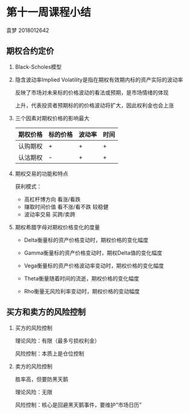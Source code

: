 # 第十一周课程小结

袁梦 2018012642

## 期权合约定价

1. Black-Scholes模型

2. 隐含波动率Implied Volatility是指在期权有效期内标的资产实际的波动率

   反映了市场对未来标的价格波动的看法或预期，是市场情绪的体现

   上升，代表投资者预期标的的价格波动将扩大，因此权利金也会上涨

3. 三个因素对期权价格的影响最大

   | 期权价格 | 标的价格 | 波动率 | 时间 |
   | -------- | -------- | ------ | ---- |
   | 认购期权 | +        | +      | +    |
   | 认沽期权 | -        | +      | +    |
   
4. 期权交易的功能和特点

   获利模式：
   
   + 高杠杆博方向 看涨/看跌
   + 赚取时间价值 看不涨/看不跌 较稳健
   + 波动率交易 买跨/卖跨
   
5. 期权希腊字母对期权价格变化的度量

   + Delta衡量标的资产价格变动时，期权价格的变化幅度
   
   + Gamma衡量标的资产价格变动时，期权Delta值的变化幅度
   
   + Vega衡量标的资产价格波动率变动时，期权价格的变化幅度
   
   + Theta衡量随着时间的流逝，期权价格的变化幅度
   
   + Rho衡量无风险利率变动时，期权价格的变动幅度
   
## 买方和卖方的风险控制

1. 买方的风险控制

   理论风险：有限（最多亏损权利金）

   风险控制：本质上是仓位控制

2. 卖方的风险控制

   胜率高，但要防黑天鹅
   
   理论风险：无限
   
   风险控制：核心是回避黑天鹅事件，要维护“市场日历”
   
   
